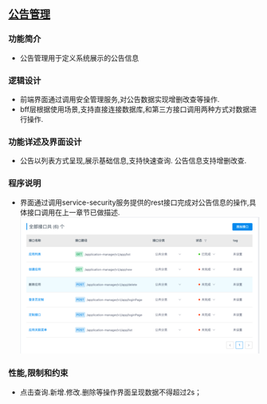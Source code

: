 ## [公告管理]()

### **功能简介**

- 公告管理用于定义系统展示的公告信息

### **逻辑设计**

- 前端界面通过调用安全管理服务,对公告数据实现增删改查等操作.
- bff层根据使用场景,支持直接连接数据库,和第三方接口调用两种方式对数据进行操作.

### **功能详述及界面设计**

- 公告以列表方式呈现,展示基础信息,支持快速查询.
  公告信息支持增删改查.

### **程序说明**

- 界面通过调用service-security服务提供的rest接口完成对公告信息的操作,具体接口调用在上一章节已做描述.
  ![应用接口](../images/modules/应用管理-接口列表.png)

### **性能,限制和约束**

- 点击查询.新增.修改.删除等操作界面呈现数据不得超过2s；
